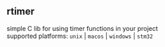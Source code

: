 ## rtimer

simple C lib for using timer functions in your project   
supported platforms:  `unix` | `macos` | `windows` | `stm32`   
   
 
  
   


